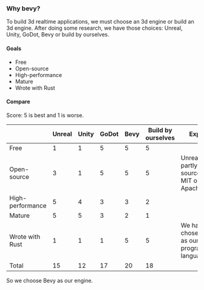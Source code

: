 ### Why bevy?

To build 3d realtime applications, we must choose an 3d engine or build an 3d engine.
After doing some research, we have those choices: Unreal, Unity, GoDot, Bevy or build by ourselves.

#### Goals
- Free
- Open-source
- High-performance
- Mature
- Wrote with Rust

#### Compare

Score: 5 is best and 1 is worse.

| | Unreal | Unity | GoDot | Bevy | Build by ourselves | Explain |
| --- | --- | ---  | ---  | ---  |  ---  |  ---  |
| Free | 1 | 1 | 5 | 5| 5| |
| Open-source | 3 | 1 | 5 | 5| 5| Unreal is partly open-source(not MIT or Apache).|
| High-performance | 5 | 4 | 3 | 3| 2 |  |
| Mature | 5 | 5 | 3 | 2| 1 | |
| Wrote with Rust | 1 | 1 | 1 | 5 | 5 | We have chose Rust as our programming language.|
| Total | 15 | 12 | 17 | 20 | 18 | |

So we choose Bevy as our engine.

